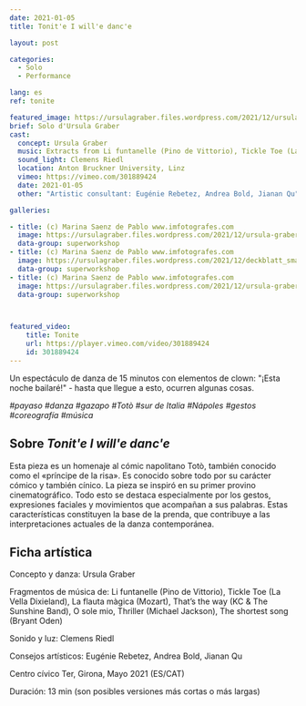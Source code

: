 ```yaml
---
date: 2021-01-05
title: Tonit'e I will'e danc'e

layout: post

categories:
  - Solo
  - Performance

lang: es
ref: tonite

featured_image: https://ursulagraber.files.wordpress.com/2021/12/ursula-graber009_small.jpg?w=500&fit=crop
brief: Solo d'Ursula Graber
cast:
  concept: Ursula Graber
  music: Extracts from Li funtanelle (Pino de Vittorio), Tickle Toe (La Vella Dixieland), The Magic Flute (Mozart), That’s the way (KC & The Sunshine Band), O sole mio, Thriller (Michael Jackson), The shortest song (Bryant Oden)
  sound_light: Clemens Riedl
  location: Anton Bruckner University, Linz
  vimeo: https://vimeo.com/301889424
  date: 2021-01-05
  other: "Artistic consultant: Eugénie Rebetez, Andrea Bold, Jianan Qu"

galleries:

- title: (c) Marina Saenz de Pablo www.imfotografes.com
  image: https://ursulagraber.files.wordpress.com/2021/12/ursula-graber012_small.jpg?w=2000&fit=crop
  data-group: superworkshop
- title: (c) Marina Saenz de Pablo www.imfotografes.com
  image: https://ursulagraber.files.wordpress.com/2021/12/deckblatt_small-1.jpg?w=2000&fit=crop
  data-group: superworkshop
- title: (c) Marina Saenz de Pablo www.imfotografes.com
  image: https://ursulagraber.files.wordpress.com/2021/12/ursula-graber011_small.jpg?w=2000&fit=crop
  data-group: superworkshop



featured_video:
    title: Tonite
    url: https://player.vimeo.com/video/301889424
    id: 301889424
---
```


Un espectáculo de danza de 15 minutos con elementos de clown: "¡Esta noche bailaré!" - hasta que llegue a esto, ocurren algunas cosas.

*#payaso #danza #gazapo #Totò #sur de Italia #Nápoles #gestos #coreografía #música*


<!--plop-->

## Sobre *Tonit'e I will'e danc'e*

Esta pieza es un homenaje al cómic napolitano Totò, también conocido como el «príncipe de la risa». Es conocido sobre todo por su carácter cómico y también cínico. La pieza se inspiró en su primer provino cinematográfico. Todo esto se destaca especialmente por los gestos, expresiones faciales y movimientos que acompañan a sus palabras. Estas características constituyen la base de la prenda, que contribuye a las interpretaciones actuales de la danza contemporánea.

<!--plop-->

## Ficha artística


Concepto y danza: Ursula Graber

Fragmentos de música de: Li funtanelle (Pino de Vittorio), Tickle Toe (La Vella Dixieland), La flauta màgica (Mozart), That’s the way (KC & The Sunshine Band), O sole mio, Thriller (Michael Jackson), The shortest song (Bryant Oden)

Sonido y luz: Clemens Riedl

Consejos artísticos: Eugénie Rebetez, Andrea Bold, Jianan Qu

Centro cívico Ter, Girona, Mayo 2021 (ES/CAT)

Duración: 13 min (son posibles versiones más cortas o más largas)


<!--[![Tonit'e I will'e danc'e](https://i.vimeocdn.com/video/746500438_640.jpg)](https://player.vimeo.com/video/301889424)-->
